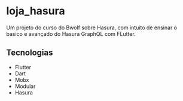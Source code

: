 # loja_hasura

Um projeto do curso do Bwolf sobre Hasura, com intuito de ensinar o basico e avançado do Hasura GraphQL com FLutter.

## Tecnologias

- Flutter
- Dart
- Mobx
- Modular
- Hasura
